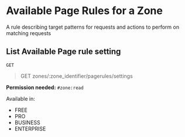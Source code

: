 # Available Page Rules for a Zone

A rule describing target patterns for requests and actions to perform on matching requests

## List Available Page rule setting

`GET` 

> GET zones/:zone_identifier/pagerules/settings

**Permission needed:** `#zone:read`

Available in:

* FREE
* PRO
* BUSINESS
* ENTERPRISE

